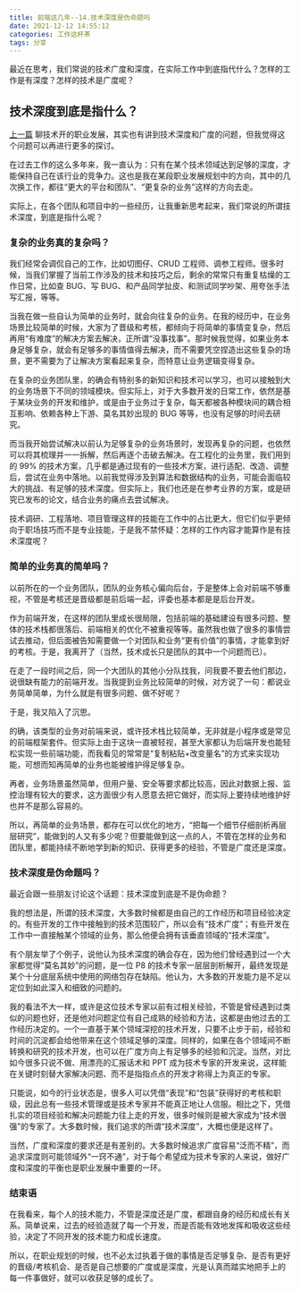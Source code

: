 ```yaml
---
title: 前端这几年--14.技术深度是伪命题吗
date: 2021-12-12 14:55:12
categories: 工作这杯茶
tags: 分享
---
```


最近在思考，我们常说的技术广度和深度，在实际工作中到底指代什么？怎样的工作是有深度？怎样的技术是广度呢？

<!--more-->

## 技术深度到底是指什么？

[上一篇](https://godbasin.github.io/2021/11/28/about-front-end-13/) 聊技术开的职业发展，其实也有讲到技术深度和广度的问题，但我觉得这个问题可以再进行更多的探讨。

在过去工作的这么多年来，我一直认为：只有在某个技术领域达到足够的深度，才能保持自己在该行业的竞争力。这也是我在某段职业发展规划中的方向，其中的几次换工作，都往“更大的平台和团队”、“更复杂的业务”这样的方向去走。

实际上，在各个团队和项目中的一些经历，让我重新思考起来，我们常说的所谓技术深度，到底是指什么呢？

### 复杂的业务真的复杂吗？

我们经常会调侃自己的工作，比如切图仔、CRUD 工程师、调参工程师。很多时候，当我们掌握了当前工作涉及的技术和技巧之后，剩余的常常只有重复枯燥的工作日常，比如查 BUG、写 BUG、和产品同学扯皮、和测试同学吵架、用夸张手法写汇报，等等。

当我在做一些自认为简单的业务时，就会向往复杂的业务。在我的经历中，在业务场景比较简单的时候，大家为了晋级和考核，都倾向于将简单的事情变复杂，然后再用“有难度”的解决方案去解决，正所谓“没事找事”。那时候我觉得，如果业务本身足够复杂，就会有足够多的事情值得去解决，而不需要凭空捏造出这些复杂的场景，更不需要为了让解决方案看起来复杂，而特意让业务逻辑变得复杂。

在复杂的业务团队里，的确会有特别多的新知识和技术可以学习，也可以接触到大的业务场景下不同的领域模块。但实际上，对于大多数开发的日常工作，依然是基于某块业务的开发和维护，或是由于业务过于复杂，每天都被各种模块间的耦合相互影响、依赖各种上下游、莫名其妙出现的 BUG 等等，也没有足够的时间去研究。

而当我开始尝试解决以前认为足够复杂的业务场景时，发现再复杂的问题，也依然可以将其梳理并一一拆解，然后再逐个击破去解决。在工程化的业务里，我们用到的 99% 的技术方案，几乎都是通过现有的一些技术方案，进行适配、改造、调整后，尝试在业务中落地。以前我觉得涉及到算法和数据结构的业务，可能会面临较大的挑战、有足够的技术深度。但实际上，我们也还是在参考业界的方案，或是研究已发布的论文，结合业务的痛点去尝试解决。

技术调研、工程落地、项目管理这样的技能在工作中的占比更大，但它们似乎更倾向于职场技巧而不是专业技能，于是我不禁怀疑：怎样的工作内容才能算作是有技术深度呢？

### 简单的业务真的简单吗？

以前所在的一个业务团队，团队的业务核心偏向后台，于是整体上会对前端不够重视，不管是考核还是晋级都是前后端一起，评委也基本都是是后台开发。

作为前端开发，在这样的团队里成长很局限，包括前端的基础建设有很多问题、整体的技术栈都很落后、前端相关的优化不被重视等等。虽然我也做了很多的事情尝试去推动，但后面被告知需要做一个对团队和业务“更有价值”的事情，才能拿到好的考核。于是，我离开了（当然，技术成长只是团队的其中一个问题而已）。

在走了一段时间之后，同一个大团队的其他小分队找我，问我要不要去他们那边，说很缺有能力的前端开发。当我提到业务比较简单的时候，对方说了一句：都说业务简单简单，为什么就是有很多问题、做不好呢？

于是，我又陷入了沉思。

的确，该类型的业务对前端来说，或许技术栈比较简单，无非就是小程序或是常见的前端框架套件。但实际上由于这块一直被轻视，甚至大家都认为后端开发也能轻松实现一些前端功能，而我看见的常常是“复制粘贴+改变量名”的方式来实现功能，可想而知再简单的业务也能被维护得足够复杂。

再者，业务场景虽然简单，但用户量、安全等要求都比较高，因此对数据上报、监控治理有较大的要求，这方面很少有人愿意去把它做好，而实际上要持续地维护好也并不是那么容易的。

所以，再简单的业务场景，都存在可以优化的地方，“把每一个细节仔细剖析再层层研究”，能做到的人又有多少呢？但要能做到这一点的人，不管在怎样的业务和团队里，都能持续不断地学到新的知识、获得更多的经验，不管是广度还是深度。

### 技术深度是伪命题吗？

最近会跟一些朋友讨论这个话题：技术深度到底是不是伪命题？

我的想法是，所谓的技术深度，大多数时候都是由自己的工作经历和项目经验决定的。有些开发的工作中接触到的技术范围较广，所以会有“技术广度”；有些开发在工作中一直接触某个领域的业务，那么他便会拥有该垂直领域的“技术深度”。

有个朋友举了个例子，说他认为技术深度的确会存在，因为他们曾经遇到过一个大家都觉得“莫名其妙”的问题，是一位 P8 的技术专家一层层剖析解开，最终发现是某个十分底层系统中使用的网络包存在缺陷。他认为，大多数的开发能力是不足以定位到如此深入和细致的问题的。

我的看法不大一样，或许是这位技术专家以前有过相关经验，不管是曾经遇到过类似的问题也好，还是他对问题定位有自己成熟的经验和方法，这都是由他过去的工作经历决定的。一个一直基于某个领域深挖的技术开发，只要不止步于前，经验和时间的沉淀都会给他带来在这个领域足够的深度。同样的，如果在各个领域间不断转换和研究的技术开发，也可以在广度方向上有足够多的经验和沉淀。当然，对比如今很多只说不做、用漂亮的汇报话术和 PPT 成为技术专家的开发来说，这样能在关键时刻替大家解决问题、而不是指指点点的开发才称得上为真正的专家。

只能说，如今的行业状态是，很多人可以凭借“表现”和“包装”获得好的考核和职级，因此总有一些技术管理或是技术专家并不能真正地让人信服。相比之下，凭借扎实的项目经验和解决问题能力往上走的开发，很多时候则是被大家成为“技术很强”的专家了。大多数时候，我们追求的所谓“技术深度”，大概也便是这样了。

当然，广度和深度的要求还是有差别的。大多数时候追求广度容易“泛而不精”，而追求深度则可能领域外“一窍不通”，对于每个希望成为技术专家的人来说，做好广度和深度的平衡也是职业发展中重要的一环。

### 结束语

在我看来，每个人的技术能力，不管是深度还是广度，都跟自身的经历和成长有关系。简单说来，过去的经验造就了每一个开发，而是否能有效地发挥和吸收这些经验，决定了不同开发的技术能力和成长速度。

所以，在职业规划的时候，也不必太过执着于做的事情是否足够复杂、是否有更好的晋级/考核机会、是否是自己想要的广度或是深度，光是认真而踏实地把手上的每一件事做好，就可以收获足够的成长了。